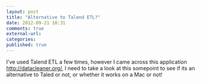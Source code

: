 ```yaml
---
layout: post
title: "Alternative to Talend ETL?"
date: 2012-09-21 10:31
comments: true
external-url:
categories: 
published: true
---
```


I've used Talend ETL a few times, however I came across this application
<http://datacleaner.org/>, I need to take a look at this somepoint to
see if its an alternative to Taled or not, or whether it works on a Mac
or not!

